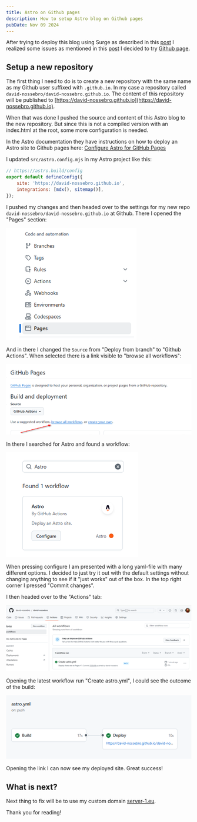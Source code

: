 ```yaml
---
title: Astro on Github pages
description: How to setup Astro blog on Github pages
pubDate: Nov 09 2024
---
```

After trying to deploy this blog using Surge as described in this [post](../deploy-static-site-to-surge/index.md) I realized some issues as mentioned in this [post](../why-surge-was-not-a-good-fit/index.md) I decided to try [Github page](https://pages.github.com/).
## Setup a new repository

The first thing I need to do is to create a new repository with the same name as my Github user suffixed with `.github.io`. In my case a repository called `david-nossebro/david-nossebro.github.io`. The content of this repository will be published to [https://david-nossebro.github.io](https://david-nossebro.github.io).

When that was done I pushed the source and content of this Astro blog to the new repository. But since this is not a compiled version with an index.html at the root, some more configuration is needed. 

In the Astro documentation they have instructions on how to deploy an Astro site to Github pages here:
[Configure Astro for GitHub Pages](https://docs.astro.build/en/guides/deploy/github/)

I updated `src/astro.config.mjs` in my Astro project like this:

``` js
// https://astro.build/config  
export default defineConfig({  
    site: 'https://david-nossebro.github.io',
    integrations: [mdx(), sitemap()],  
});
```

I pushed my changes and then headed over to the settings for my new repo `david-nossebro/david-nossebro.github.io` at Github. There I opened the "Pages" section:

![](images/github-pages-pages.png)

And in there I changed the `Source` from "Deploy from branch" to "Github Actions". When selected there is a link visible to "browse all workflows":

![](images/browse-all-workflows-github-actions.png)

In there I searched for Astro and found a workflow:

![](images/astro-workflow-github-actions.png)

When pressing configure I am presented with a long yaml-file with many different options. I decided to just try it out with the default settings without changing anything to see if it "just works" out of the box. In the top right corner I pressed "Commit changes".

I then headed over to the "Actions" tab:

![](images/github-actions-tab.png)

Opening the latest workflow run "Create astro.yml", I could see the outcome of the build:

![](images/github-action-build-result.png)

Opening the link I can now see my deployed site. Great success!

## What is next?

Next thing to fix will be to use my custom domain [server-1.eu](https://server-1.eu). 

Thank you for reading!